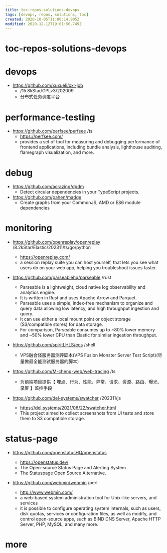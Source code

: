 ```yaml
---
title: toc-repos-solutions-devops
tags: [devops, repos, solutions, toc]
created: 2020-10-05T11:00:14.905Z
modified: 2020-12-12T19:01:56.749Z
---
```


# toc-repos-solutions-devops

# devops

- https://github.com/xuxueli/xxl-job
  - /15.8kStar/GPLv3/202009
  - 分布式任务调度平台
# performance-testing
- https://github.com/perfsee/perfsee /ts
  - https://perfsee.com/
  - provides a set of tool for measuring and debugging performance of frontend applications, including bundle analysis, lighthouse auditing, flamegraph visualization, and more.
# debug
- https://github.com/acrazing/dpdm
  - Detect circular dependencies in your TypeScript projects.
- https://github.com/pahen/madge
  - Create graphs from your CommonJS, AMD or ES6 module dependencies
# monitoring
- https://github.com/openreplay/openreplay /8.2kStar/Elastic/202311/ts/go/python
  - https://openreplay.com/
  - a session replay suite you can host yourself, that lets you see what users do on your web app, helping you troubleshoot issues faster.

- https://github.com/parseablehq/parseable /rust
  - Parseable is a lightweight, cloud native log observability and analytics engine. 
  - It is written in Rust and uses Apache Arrow and Parquet.
  - Parseable uses a simple, index-free mechanism to organize and query data allowing low latency, and high throughput ingestion and query. 
  - It can use either a local mount point or object storage (S3/compatible stores) for data storage.
  - For comparison, Parseable consumes up to ~80% lower memory and ~50% lower CPU than Elastic for similar ingestion throughput. 

- https://github.com/spiritLHLS/ecs /shell
  - VPS融合怪服务器测评脚本(VPS Fusion Monster Server Test Script)(尽量做最全能测试服务器的脚本)

- https://github.com/M-cheng-web/web-tracing /ts
  - 为前端项目提供【 埋点、行为、性能、异常、请求、资源、路由、曝光、录屏 】监控手段

- https://github.com/del-systems/swatcher /202311/js
  - https://del.systems/2021/06/22/swatcher.html
  - This project aimed to collect screenshots from UI tests and store them to S3 compatible storage. 
# status-page
- https://github.com/openstatusHQ/openstatus
  - https://openstatus.dev/
  - The Open-source Status Page and Alerting System
  - The Statuspage Open Source Alternative.

- https://github.com/webmin/webmin /perl
  - http://www.webmin.com/
  - a web-based system administration tool for Unix-like servers, and services
  - it is possible to configure operating system internals, such as users, disk quotas, services or configuration files, as well as modify, and control open-source apps, such as BIND DNS Server, Apache HTTP Server, PHP, MySQL, and many more.
# more
